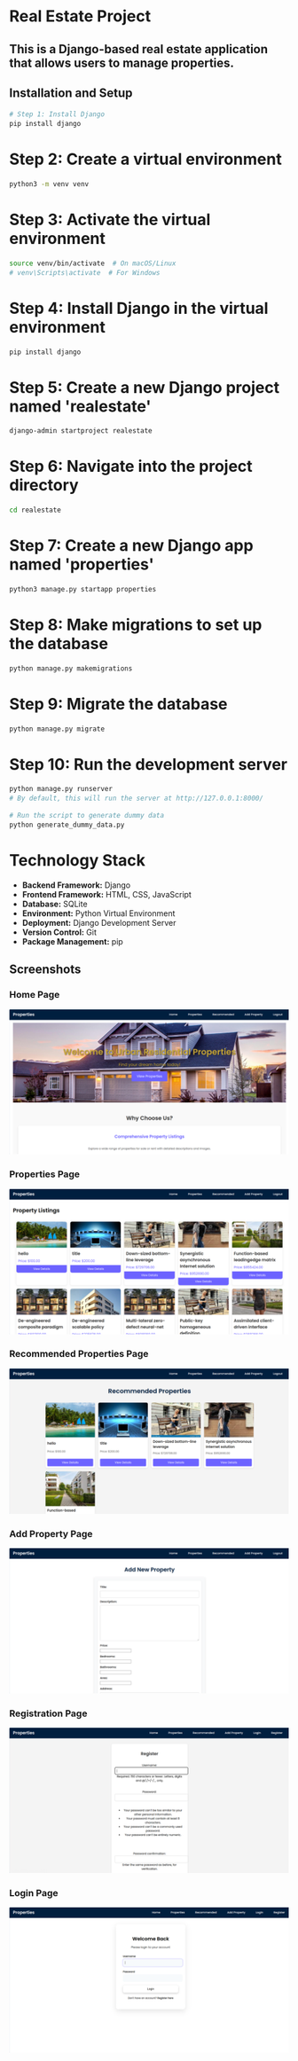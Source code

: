 # Real Estate Project

## This is a Django-based real estate application that allows users to manage properties.

## Installation and Setup

```bash
# Step 1: Install Django
pip install django
```

# Step 2: Create a virtual environment
```bash
python3 -m venv venv
```
# Step 3: Activate the virtual environment
```bash
source venv/bin/activate  # On macOS/Linux
# venv\Scripts\activate  # For Windows
```
# Step 4: Install Django in the virtual environment
```bash
pip install django
```
# Step 5: Create a new Django project named 'realestate'
```bash
django-admin startproject realestate
```
# Step 6: Navigate into the project directory
```bash
cd realestate
```
# Step 7: Create a new Django app named 'properties'
```bash
python3 manage.py startapp properties
```
# Step 8: Make migrations to set up the database
```bash
python manage.py makemigrations
```
# Step 9: Migrate the database
```bash
python manage.py migrate
```
# Step 10: Run the development server
```bash
python manage.py runserver
# By default, this will run the server at http://127.0.0.1:8000/
```
```bash
# Run the script to generate dummy data
python generate_dummy_data.py
```

# Technology Stack

- **Backend Framework:** Django
- **Frontend Framework:** HTML, CSS, JavaScript
- **Database:** SQLite 
- **Environment:** Python Virtual Environment
- **Deployment:** Django Development Server
- **Version Control:** Git
- **Package Management:** pip


## Screenshots

### Home Page
![Home Page](static/images/home.png)



### Properties Page
![Properties Page](static/images/properties.png)

### Recommended Properties Page
![Recommended Properties](static/images/recommendation.png)

### Add Property Page
![Add Property Page](static/images/add_property.png)

### Registration Page
![Registration Page](static/images/registration.png)

### Login Page
![Login Page](static/images/login.png)
